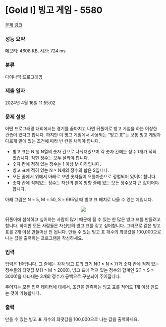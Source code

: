 # [Gold I] 빙고 게임 - 5580 

[문제 링크](https://www.acmicpc.net/problem/5580) 

### 성능 요약

메모리: 4608 KB, 시간: 724 ms

### 분류

다이나믹 프로그래밍

### 제출 일자

2024년 4월 16일 11:55:02

### 문제 설명

<p>어떤 프로그래밍 대회에서는 경기를 끝마치고 나면 뒤풀이로 빙고 게임을 하는 이상한 관습이 있다고 합니다. 하지만 이 빙고 게임에서 사용되는 "빙고 표"는 보통 빙고 게임과 다르게 밑에 있는 조건에 따라 빈 칸을 채워야 합니다.</p>

<ul>
	<li>빙고 표는 N 행 N열의 숫자 칸으로 나눠져있으며 각 숫자 칸에는 정수 1개가 적혀 있습니다. 적힌 정수는 모두 달라야 합니다.</li>
	<li>숫자 칸에 적혀 있는 정수는 1 이상 M 이하입니다.</li>
	<li>빙고 표에 적혀 있는 N × N개의 정수의 합은 S입니다.</li>
	<li>모든 줄에서 위에서 아래로 보면 숫자들이 오름차순으로 정렬되어 있어야 합니다.</li>
	<li>숫자 칸에 적혀있는 정수는 자신의 왼쪽 방향 줄에 있는 모든 정수보다 큰 값이어야 합니다.</li>
</ul>

<p>아래 그림은 N = 5, M = 50, S = 685일 때 빙고 표 배치로 나올 수 있는 예입니다.</p>

<p style="text-align: center;"><img src="https://onlinejudgeimages.s3-ap-northeast-1.amazonaws.com/userupload/gallopsys/20160424/c7c9791d2d07dee0707fbad784b9ab7d.png"></p>

<p>뒤풀이에 참석하고 싶어하는 사람이 많기 때문에 될 수 있는 한 많은 빙고 표를 만들려고 합니다. 하지만 모든 사람들은 자신만의 빙고 표를 갖고 싶어합니다. 그러므로 같은 빙고 표를 2개 이상 만들어선 안 됩니다. 만들 수 있는 빙고 표 개수의 최댓값을 100,000으로 나눈 값을 출력하는 프로그램을 작성하세요.</p>

### 입력 

 <p>입력은 1줄입니다. 그 줄에는 각각 빙고 표의 크기 N(1 ≤ N ≤ 7)과 숫자 칸에 적혀 있는 정수들의 최댓값 M(1 ≤ M ≤ 2000), 빙고 표에 적혀 있는 정수의 합계인 S(1 ≤ S ≤ 3000)을 나타내는 3개의 정수가 공백으로 구분되어 주어집니다.</p>

<p>주어지는 모든 입력 데이터에 대해서, 조건을 만족하는 빙고 표를 적어도 1개 이상 만드는 것이 가능합니다.</p>

### 출력 

 <p>만들 수 있는 빙고 표 개수의 최댓값을 100,000으로 나눈 값을 출력하세요.</p>

